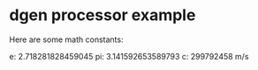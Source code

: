 # dgen processor example

Here are some math constants:

e: 2.718281828459045
pi: 3.141592653589793
c: 299792458 m/s